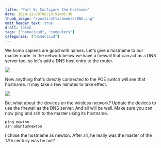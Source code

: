 ```yaml
---
title: "Part 5: Configure the hostname"
date: 2020-12-08T08:10:51+05:30
thumb_image: "/posts/attachments/DNS.png"
omit_header_text: true
draft: false
tags: ["homecloud", "computers"]
categories: ["HomeCloud"]
---
```


We homo sapiens are good with names. Let's give a hostname to our master node. In the network below we have a firewall that can act as a DNS server too, so let's add a DNS host entry to the router. 

![](/posts/attachments/dns_entry.png)

Now anything that's directly connected to the POE switch will see that hostname. It may take a few minutes to take effect. 

![](/posts/attachments/DNS.png)

But what about the devices on the wireless network? Update the devices to use the firewall as the DNS server. And all will be well. Make sure you can now ping and ssh to the master using its hostname. 

```
ping newton
ssh ubuntu@newton
```

I chose the hostname as newton. After all, he really was the master of the 17th century was he not?